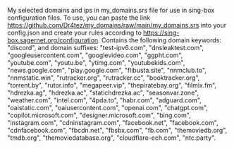 My selected domains and ips in my_domains.srs file for use in sing-box configuration files. To use, you can paste the link https://github.com/Dr4tez/my_domains/raw/main/my_domains.srs into your config.json and create your rules according to https://sing-box.sagernet.org/configuration.
Contains the following domain keywords:
"discord",
and domain suffixes:
"test-ipv6.com",
"dnsleaktest.com",
"googleusercontent.com",
"googlevideo.com",
"ggpht.com",
"youtube.com",
"youtu.be",
"ytimg.com",
"youtubekids.com",
"news.google.com",
"play.google.com",
"flibusta.site",
"nnmclub.to",
"nnmstatic.win",
"rutracker.org",
"rutracker.cc",
"booktracker.org",
"torrent.by",
"rutor.info",
"megapeer.vip",
"thepiratebay.org",
"filmix.fm",
"hdrezka.ag",
"hdrezka.ac",
"statichdrezka.ac",
"seasonvar.zone",
"weather.com",
"intel.com",
"4pda.to",
"habr.com",
"adguard.com",
"oaistatic.com",
"oaiusercontent.com",
"openai.com",
"chatgpt.com",
"copilot.microsoft.com",
"designer.microsoft.com",
"bing.com",
"instagram.com",
"cdninstagram.com",
"facebook.net",
"facebook.com",
"cdnfacebook.com",
"fbcdn.net",
"fbsbx.com",
"fb.com",
"themoviedb.org",
"tmdb.org",
"themoviedatabase.org",
"cloudflare-ech.com",
"ntc.party".
